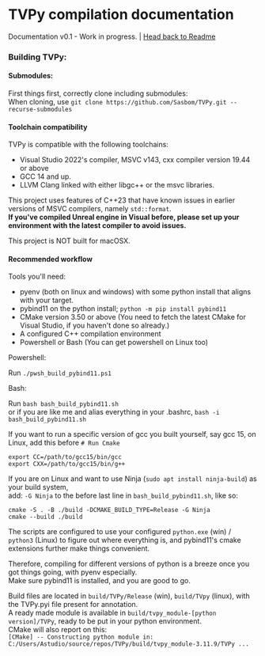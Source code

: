 # TVPy compilation documentation
Documentation v0.1 - Work in progress. | [Head back to Readme](../README.md)

### Building TVPy:

#### Submodules:
First things first, correctly clone including submodules: <br>
When cloning, use `git clone https://github.com/Sasbom/TVPy.git --recurse-submodules`

#### Toolchain compatibility
TVPy is compatible with the following toolchains:

- Visual Studio 2022's compiler, MSVC v143, cxx compiler version 19.44 or above
- GCC 14 and up.
- LLVM Clang linked with either libgc++ or the msvc libraries.

This project uses features of C++23 that have known issues in earlier versions of MSVC compilers, namely `std::format`.
<br>**If you've compiled Unreal engine in Visual before, please set up your environment with the latest compiler to avoid issues.**

This project is NOT built for macOSX.

#### Recommended workflow

Tools you'll need:

- pyenv (both on linux and windows) with some python install that aligns with your target.
- pybind11 on the python install; `python -m pip install pybind11`
- CMake version 3.50 or above (You need to fetch the latest CMake for Visual Studio, if you haven't done so already.)
- A configured C++ compilation environment
- Powershell or Bash (You can get powershell on Linux too)

Powershell:

Run `./pwsh_build_pybind11.ps1`

Bash:

Run `bash bash_build_pybind11.sh` <br>
or if you are like me and alias everything in your .bashrc, `bash -i bash_build_pybind11.sh`

If you want to run a specific version of gcc you built yourself, say gcc 15, on Linux, add this before `# Run Cmake`
```
export CC=/path/to/gcc15/bin/gcc
export CXX=/path/to/gcc15/bin/g++
```

If you are on Linux and want to use Ninja (`sudo apt install ninja-build`) as your build system,<br>add: `-G Ninja` to the before last line in `bash_build_pybind11.sh`, like so:
```
cmake -S . -B ./build -DCMAKE_BUILD_TYPE=Release -G Ninja
cmake --build ./build
```


The scripts are configured to use your configured `python.exe` (win) / `python3` (Linux) to figure out where everything is,
and pybind11's cmake extensions further make things convenient.

Therefore, compiling for different versions of python is a breeze once you got things going, with pyenv especially.
<br>Make sure pybind11 is installed, and you are good to go.

Build files are located in `build/TVPy/Release` (win), `build/TVpy` (linux), with the TVPy.pyi file present for annotation.<br>
A ready made module is available in `build/tvpy_module-[python version]/TVPy`, ready to be put in your python environment.
<br>CMake will also report on this:<br>`[CMake] -- Constructing python module in: C:/Users/Astudio/source/repos/TVPy/build/tvpy_module-3.11.9/TVPy ...`